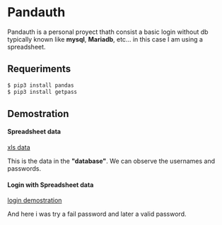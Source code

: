 # Pandauth

Pandauth is a personal proyect thath consist a basic login without db typically known like **mysql**, **Mariadb**, etc...
in this case I am using a spreadsheet.

## Requeriments

```bash
$ pip3 install pandas
$ pip3 install getpass
```
## Demostration

#### Spreadsheet data

[xls data](https://raw.githubusercontent.com/n0obit4/Pandauth/master/Pictures/xls.png)

This is the data in the **"database"**. We can observe the usernames and passwords.

#### Login with Spreadsheet data

[login demostration](https://raw.githubusercontent.com/n0obit4/Pandauth/master/Pictures/login.png)

And here i was try a fail password and later a valid password.
